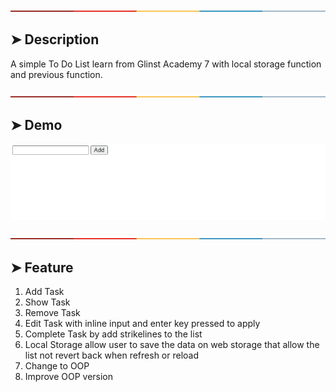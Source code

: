 [![-----------------------](https://raw.githubusercontent.com/alvin-ictn/readme/master/assets/images/lines/colored.png)](#-description)

## ➤ Description
A simple To Do List learn from Glinst Academy 7 with local storage function and previous function.  

[![-----------------------](https://raw.githubusercontent.com/alvin-ictn/readme/master/assets/images/lines/colored.png)](#-demo)
## ➤ Demo
<img src="https://raw.githubusercontent.com/alvin-ictn/readme/master/assets/gifs/demo/010.GA7-to-do-list-v9_OOPv2.gif">

[![-----------------------](https://raw.githubusercontent.com/alvin-ictn/readme/master/assets/images/lines/colored.png)](#-user-story)

## ➤ Feature
1. Add Task
2. Show Task
3. Remove Task
4. Edit Task with inline input and enter key pressed to apply
5. Complete Task by add strikelines to the list
6. Local Storage allow user to save the data on web storage that allow the list not revert back when refresh or reload
7. Change to OOP
8. Improve OOP version